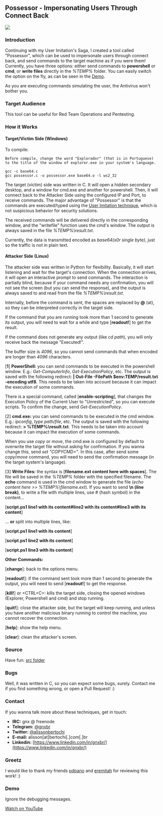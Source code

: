 
## Possessor - Impersonating Users Through Connect Back

![](demo.gif)

### Introduction

Continuing with my User Imitation's Saga, I created a tool called "Possessor", which can be used to impersonate users through connect back, and send commands to the target machine as if you were them! Currently, you have three options: either send commands to **powershell** or **cmd**, or **write files** directly in the *%TEMP%* folder. You can easily switch the option on the fly, as can be seen in the [Demo](#demo).

As you are executing commands simulating the user, the Antivirus won't bother you.

### Target Audience

This tool can be useful for Red Team Operations and Pentesting.

### How it Works

#### Target/Victim Side (Windows)

To compile:
```
Before compile, change the word "Explorador" (that is in Portuguese) to the title of the window of explorer.exe in your system's language.

gcc -c base64.c
gcc possessor.c -o possessor.exe base64.o -l ws2_32
```

The target (victim) side was written in C. It will open a hidden secondary desktop, and a window for cmd.exe and another for powershell. Then, it will connect back to the Attacker Side using the configured IP and Port, to receive commands. The major advantage of "Possessor" is that the commands are executed/typed using the [User Imitation technique](https://github.com/gnxbr/Fully-Undetectable-Techniques/tree/main/user-imitation), which is not suspicious behavior for security solutions.

The received commands will be delivered directly in the corresponding window, and the "writefile" function uses the cmd's window. The output is always saved in the file *%TEMP%\result.txt*.

Currently, the data is transmitted encoded as *base64(x0r single byte)*, just so the traffic is not in plain text.

#### Attacker Side (Linux)

The attacker side was written in Python for flexibility. Basically, it will start listening and wait for the target's connection. When the connection arrives, it will open an interactive prompt to send commands. The interaction is partially blind, because if your command needs any confirmation, you will not see the screen (but you can send the response), and the output is always saved to and read from the file *%TEMP%\result.txt*.

Internally, before the command is sent, the spaces are replaced by **@** (at), so they can be interpreted correctly in the target side.

If the command that you are running took more than 1 second to generate its output, you will need to wait for a while and type [**readout!**] to get the result.

If the command does not generate any output (like *cd path*), you will only receive back the message "Executed!".

The buffer size is *4096*, so you cannot send commands that when encoded are longer than *4096* characters.

[**1**] **PowerShell:** you can send commands to be executed in the powershell window. E.g.: *Get-ComputerInfo*, *Get-ExecutionPolicy*, etc. The output is saved with the following redirect: **| Out-File -FilePath $env:TEMP/result.txt -encoding utf8**. This needs to be taken into account because it can impact the execution of some commands.

There is a special command, called [**enable-scripting**], that changes the Execution Policy of the Current User to "Unrestricted", so you can execute scripts. To confirm the change, send *Get-ExecutionPolicy*.

[2] **cmd.exe:** you can send commands to be executed in the cmd window. E.g.: *ipconfig*, *type path/file*, etc. The output is saved with the following redirect: **> %TEMP%\result.txt**. This needs to be taken into account because it can impact the execution of some commands.

When you use *copy* or *move*, the cmd.exe is configured by default to overwrite the target file without asking for confirmation. If you wanna change this, send *set "COPYCMD="*. In this case, after send some *copy*/*move* command, you will need to send the confirmation message (in the target system's language).

[3] **Write Files:** the syntax is [**filename.ext content here with spaces**]. The file will be saved in the *%TEMP%* folder with the specified filename. The **echo** command is used in the cmd window to generate the file (*echo content here >> %TEMP%\filename.ext*). If you want to send **\n (line break)**, to write a file with multiple lines, use # (hash symbol) in the content...

[**script.ps1 line1 with its content#line2 with its content#line3 with its content**]

... **or** split into multiple lines, like:

[**script.ps1 line1 with its content**]

[**script.ps1 line2 with its content**]

[**script.ps1 line3 with its content**]

**Other Commands:**

[**change**]: back to the options menu.

[**readout!**]: if the command sent took more than 1 second to generate the output, you will need to send [**readout!**] to get the response.

[**kill!**] or <CTRL+C>: kills the target side, closing the opened windows (Explorer, Powershell and cmd) and stop running.

[**quit!**]: close the attacker side, but the target will keep running, and unless you have another malicious binary running to control the machine, you cannot recover the connection.

[**help**]: show the help menu.

[**clear**]: clean the attacker's screen.

### Source

Have fun: [src folder](src/)

### Bugs

Well, it was written in C, so you can expect some bugs, surely. Contact me if you find something wrong, or open a Pull Request! :)

### Contact

If you wanna talk more about these techniques, get in touch:

* **IRC:** gnx @ freenode
* **Telegram:** [@gnxbr](https://t.me/gnxbr)
* **Twitter:** [@alissonbertochi](https://twitter.com/alissonbertochi)
* **E-mail:** alisson[at]bertochi[.]com[.]br
* **Linkedin:** [https://www.linkedin.com/in/gnxbr/](https://www.linkedin.com/in/gnxbr/)

### Greetz

I would like to thank my friends [pdpano](https://twitter.com/pdpano2) and [eremitah](https://twitter.com/eremitah) for reviewing this work! :)

### Demo

Ignore the debugging messages.

[Watch on YouTube](https://youtu.be/SW_kHwgWrMU)


